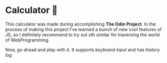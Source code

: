 # Calculator :ghost:
This calculator was made during accomplishing **The Odin Project**. In the process of making this project I've learned a bunch of new cool features of JS, so I definitely recommend to try out sth similar for traversing the world of WebProgramming.

Now, go ahead and play with it. It supports *keyboard input* and has *history log*